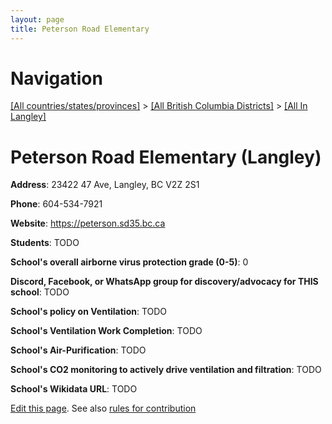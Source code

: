 ```yaml
---
layout: page
title: Peterson Road Elementary
---
```

# Navigation

[[All countries/states/provinces]](../../..) > [[All British Columbia Districts]](../..) > [[All In Langley]](..)

# Peterson Road Elementary (Langley)

**Address**: 23422 47 Ave, Langley, BC V2Z 2S1

**Phone**: 604-534-7921

**Website**: <https://peterson.sd35.bc.ca>

**Students**: TODO

**School's overall airborne virus protection grade (0-5)**: 0

**Discord, Facebook, or WhatsApp group for discovery/advocacy for THIS school**: TODO

**School's policy on Ventilation**: TODO

**School's Ventilation Work Completion**: TODO

**School's Air-Purification**: TODO

**School's CO2 monitoring to actively drive ventilation and filtration**: TODO

**School's Wikidata URL**: TODO


[Edit this page](https://github.com/ventilate-schools/BC/edit/main/./Langley/Peterson_Road_Elementary.md). See also [rules for contribution](../../../contribution-rules/)